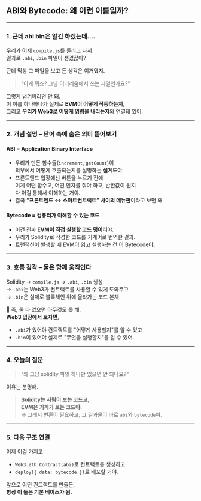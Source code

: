 ## **ABI와 Bytecode: 왜 이런 이름일까?**

---

### 1. 근데 abi bin은 알긴 하겠는데....

우리가 어제 `compile.js`를 돌리고 나서  
결과로 `.abi`, `.bin` 파일이 생겼잖아?

근데 막상 그 파일을 보고 든 생각은 이거였지.

> “이게 뭐죠? 그냥 이더리움에서 쓰는 파일인가요?”

그렇게 넘겨버리면 안 돼.  
이 이름 하나하나가 실제로 **EVM이 어떻게 작동하는지**,  
그리고 **우리가 Web3로 어떻게 명령을 내리는지**와 연결돼 있어.

---

### 2. 개념 설명 – 단어 속에 숨은 의미 뜯어보기

#### ABI = Application Binary Interface

- 우리가 만든 함수들(`increment`, `getCount`)이  
  외부에서 어떻게 호출되는지를 설명하는 **설계도**야.
- 프론트엔드 입장에선 버튼을 누르기 전에  
  이게 어떤 함수고, 어떤 인자를 줘야 하고, 반환값이 뭔지  
  다 이걸 통해서 이해하는 거야.
- 결국 **“프론트엔드 ↔ 스마트컨트랙트” 사이의 메뉴판**이라고 보면 돼.

#### Bytecode = 컴퓨터가 이해할 수 있는 코드

- 이건 진짜 **EVM이 직접 실행할 코드 덩어리**야.
- 우리가 Solidity로 작성한 코드를 기계어로 번역한 결과.
- 트랜잭션이 발생할 때 EVM이 읽고 실행하는 건 이 Bytecode야.

---

### 3. 흐름 감각 – 둘은 함께 움직인다

Solidity → `compile.js` → `.abi`, `.bin` 생성  
→ `.abi`는 Web3가 컨트랙트를 사용할 수 있게 도와주고  
→ `.bin`은 실제로 블록체인 위에 올라가는 코드 본체

📌 즉, 둘 다 없으면 아무것도 못 해.  
**Web3 입장에서 보자면**,

- `.abi`가 있어야 컨트랙트를 "어떻게 사용할지"를 알 수 있고
- `.bin`이 있어야 실제로 "무엇을 실행할지"를 알 수 있어.

---

### 4. 오늘의 질문

> “왜 그냥 solidity 파일 하나만 있으면 안 되나요?”

이유는 분명해.

> **Solidity는 사람이 보는 코드고,  
> EVM은 기계가 보는 코드야.**  
> → 그래서 변환이 필요하고, 그 결과물이 바로 `abi`와 `bytecode`야.

---

### 5. 다음 구조 연결

이제 이걸 가지고

- `Web3.eth.Contract(abi)`로 컨트랙트를 생성하고
- `deploy({ data: bytecode })`로 배포할 거야.

앞으로 어떤 컨트랙트를 만들든,  
**항상 이 둘은 기본 베이스가 됨.**
